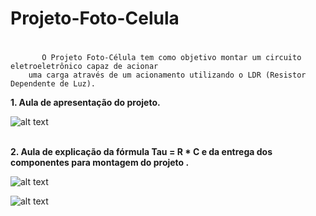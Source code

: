 # Projeto-Foto-Celula <h1>
           O Projeto Foto-Célula tem como objetivo montar um circuito eletroeletrônico capaz de acionar 
        uma carga através de um acionamento utilizando o LDR (Resistor Dependente de Luz).     

**1. Aula de apresentação do projeto.** <br />  

![alt text](https://github.com/DaniloCS55/Projeto-Foto-Celula/blob/main/01_AulaSELAN_12_09.jpeg)<br /><br />

**2. Aula de explicação da fórmula Tau = R * C e da entrega dos componentes para montagem do projeto .** <br />  

![alt text](https://github.com/DaniloCS55/Projeto-Foto-Celula/blob/main/02_AulaSELAN_19_09.jpeg)

![alt text](https://github.com/DaniloCS55/Projeto-Foto-Celula/blob/main/Projeto%20Foto_Celula.jpeg)
